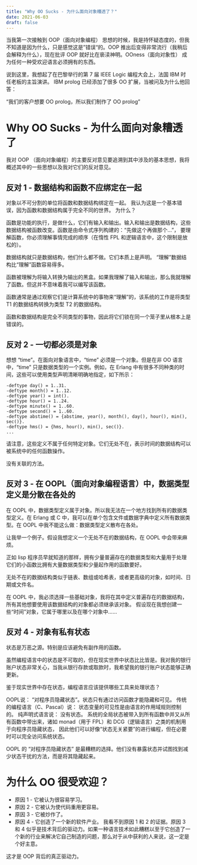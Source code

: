 ```yaml
---
title: "Why OO Sucks - 为什么面向对象糟透了？"
date: 2021-06-03
draft: false
---
```


当我第一次接触到 OOP（面向对象编程） 思想的时候，我是持怀疑态度的，但我不知道是因为什么，只是感觉这是”错误“的。OOP 推出后变得非常流行（我稍后会解释为什么），现在批评 OOP 就好比在亵渎神明。OOness（面向对象性） 成为任何一种受欢迎语言必须拥有的东西。

说到这里，我想起了在巴黎举行的第 7 届 IEEE Logic 编程大会上，法国 IBM 时任老板的主旨演讲。 IBM prolog 已经添加了很多 OO 扩展，当被问及为什么他回答：

“我们的客户想要 OO prolog，所以我们制作了 OO prolog”

# Why OO Sucks - 为什么面向对象糟透了
我对 OOP （面向对象编程）的主要反对意见要追溯到其中涉及的基本思想，我将概述其中的一些思想以及我对它们的反对意见。

## 反对 1 - 数据结构和函数不应绑定在一起
对象以不可分割的单位将函数和数据结构绑定在一起。 我认为这是一个基本错误，因为函数和数据结构属于完全不同的世界。 为什么？

函数是功能的执行，是做什么，它们有输入和输出。输入和输出是数据结构，这些数据结构被函数改变。函数是由命令式序列构建的：“先做这个再做那个…”， 要理解函数，你必须理解事情完成的顺序（在惰性 FPL 和逻辑语言中，这个限制是放松的）。

数据结构就只是数据结构，他们什么都不做。它们本质上是声明。 “理解”数据结构比“理解”函数容易得多。

函数被理解为将输入转换为输出的黑盒。如果我理解了输入和输出，那么我就理解了函数。但这并不意味着我可以编写该函数。

函数通常是通过观察它们是计算系统中的事物来“理解”的，该系统的工作是将类型 T1 的数据结构转换为类型 T2 的数据结构。

函数和数据结构是完全不同类型的事物，因此将它们锁在同一个笼子里从根本上是错误的。

## 反对 2 - 一切都必须是对象
想想 “time”。在面向对象语言中，“time” 必须是一个对象。但是在非 OO 语言中，“time” 只是数据类型的一个实例。例如，在 Erlang 中有很多不同种类的时间，这些可以使用类型声明清晰明确地指定，如下所示：

```
-deftype day() = 1..31.
-deftype month() = 1..12.
-deftype year() = int().
-deftype hour() = 1..24.
-deftype minute() = 1..60.
-deftype second() = 1..60.
-deftype abstime() = {abstime, year(), month(), day(), hour(), min(), sec()}.
-deftype hms() = {hms, hour(), min(), sec()}.
...
```

请注意，这些定义不属于任何特定对象。它们无处不在，表示时间的数据结构可以被系统中的任何函数操作。

没有关联的方法。

## 反对 3 - 在 OOPL（面向对象编程语言）中，数据类型定义是分散在各处的
在 OOPL 中，数据类型定义属于对象。所以我无法在一个地方找到所有的数据类型定义。在 Erlang 或 C 中，我可以在单个包含文件或数据字典中定义所有数据类型。在 OOPL 中我不能这么做：数据类型定义散布在各处。

让我举一个例子。假设我想定义一个无处不在的数据结构，在 OOPL 中会带来麻烦。

正如 lisp 程序员早就知道的那样，拥有少量普遍存在的数据类型和大量用于处理它们的小函数比拥有大量数据类型和少量起作用的函数要好。

无处不在的数据结构类似于链表、数组或哈希表，或者更高级的对象，如时间、日期或文件名。

在 OOPL 中，我必须选择一些基础对象，我将在其中定义普遍存在的数据结构，所有其他想要使用该数据结构的对象都必须继承该对象。 假设现在我想创建一些“时间”对象，它属于哪里以及在哪个对象中……

## 反对 4 - 对象有私有状态
状态是万恶之源。特别是应该避免有副作用的函数。

虽然编程语言中的状态是不可取的，但在现实世界中状态比比皆是。我对我的银行账户状态非常关心，当我从银行存款或取款时，我希望我的银行账户状态能够正确更新。

鉴于现实世界中存在状态，编程语言应该提供哪些工具来处理状态？

OOPL说： “对程序员隐藏状态”。状态只有通过访问函数才能隐藏和可见。
传统的编程语言（C、Pascal）说： 状态变量的可见性是由语言的作用域规则控制的。
纯声明式语言说： 没有状态。
系统的全局状态被带入到所有函数中并又从所有函数中带出来，诸如 monad（用于 FPL）和 DCG（逻辑语言）之类的机制用于向程序员隐藏状态， 因此他们可以好像“状态无关紧要”的进行编程，但在必要时可以完全访问系统状态。

OOPL 的 “对程序员隐藏状态” 是最糟糕的选择。他们没有暴露状态并试图找到减少状态干扰的方法，而是将其隐藏起来。

# 为什么 OO 很受欢迎？
- 原因 1 - 它被认为很容易学习。
- 原因 2 - 它被认为使代码重用更容易。
- 原因 3 - 它被炒作了。
- 原因 4 - 它创造了一个新的软件产业。
我看不到原因 1 和 2 的证据。原因 3 和 4 似乎是技术背后的驱动力。如果一种语言技术如此糟糕以至于它创造了一个新的行业来解决它自己制造的问题，那么对于从中获利的人来说，这一定是个好主意。

这才是 OOP 背后的真正驱动力。